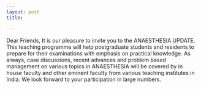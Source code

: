 ```yaml
---
layout: post
title:

---
```


Dear Friends,
It is our pleasure to invite you to the ANAESTHESIA UPDATE. This teaching programme will help postgraduate students and
residents to prepare for their examinations with emphasis on practical knowledge. As always,
case discussions, recent advances and problem based management on various topics in ANAESTHESIA will be covered by in
house faculty and other eminent faculty from various teaching institutes in India. We look
forward to your participation in large numbers.
